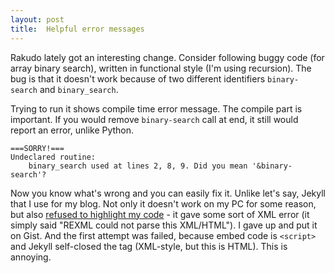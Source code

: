 ```yaml
---
layout: post
title:  Helpful error messages
---
```

Rakudo lately got an interesting change. Consider following buggy code
(for array binary search), written in functional style (I'm using
recursion). The bug is that it doesn't work because of two different
identifiers `binary-search` and `binary_search`.

<script>
document.write("<script src\=\'https://gist.github.com/4577858.js'><\/script>")
</script>

Trying to run it shows compile time error message. The compile part is
important. If you would remove `binary-search` call at end, it still
would report an error, unlike Python.

    ===SORRY!===
    Undeclared routine:
        binary_search used at lines 2, 8, 9. Did you mean '&binary-search'?

Now you know what's wrong and you can easily fix it. Unlike let's say,
Jekyll that I use for my blog. Not only it doesn't work on my PC for
some reason, but also [refused to highlight my code] - it gave some sort
of XML error (it simply said "REXML could not parse this XML/HTML").
I gave up and put it on Gist. And the first attempt was failed, because
embed code is `<script>` and Jekyll self-closed the tag (XML-style, but
this is HTML). This is annoying.

[refused to highlight my code]: https://github.com/GlitchMr/glitchmr.github.com/commits/master/_posts/2013-01-20-helpful-error-messages.md "GitHub: GlitchMr/glitchmr.github.com (history for this post)"
